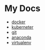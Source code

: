 # My Docs

- [docker](https://github.com/danangkonang/docs/blob/master/docs/anaconda.md)
- [kuberneter](https://github.com/danangkonang/docs/blob/master/docs/anaconda.md)
- [git](https://github.com/danangkonang/docs/blob/master/docs/anaconda.md)
- [anaconda](https://github.com/danangkonang/docs/blob/master/docs/anaconda.md)
- [virtualenv](https://github.com/danangkonang/docs/blob/master/docs/virtualenv.md)
<!-- - [anaconda](https://github.com/danangkonang/docs/blob/master/docs/anaconda.md)
- [anaconda](https://github.com/danangkonang/docs/blob/master/docs/anaconda.md) -->

<!-- ```
sudo dd if=kali-linux-2021.4-installer-amd64.iso of=/dev/sda status=progress
``` -->